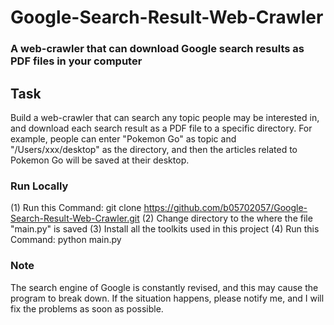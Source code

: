 # Google-Search-Result-Web-Crawler

### A web-crawler that can download Google search results as PDF files in your computer

## Task
Build a web-crawler that can search any topic people may be interested in, and download each search result as a PDF file to a specific directory.
For example, people can enter "Pokemon Go" as topic and "/Users/xxx/desktop" as the directory, and then the articles related to Pokemon Go will be saved at their desktop.

### Run Locally
(1) Run this Command: git clone https://github.com/b05702057/Google-Search-Result-Web-Crawler.git
(2) Change directory to the where the file "main.py" is saved
(3) Install all the toolkits used in this project
(4) Run this Command: python main.py

### Note
The search engine of Google is constantly revised, and this may cause the program to break down.
If the situation happens, please notify me, and I will fix the problems as soon as possible.

